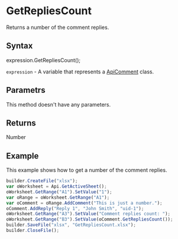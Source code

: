 # GetRepliesCount

Returns a number of the comment replies.

## Syntax

expression.GetRepliesCount();

`expression` - A variable that represents a [ApiComment](../ApiComment.md) class.

## Parametrs

This method doesn't have any parameters.

## Returns

Number

## Example

This example shows how to get a number of the comment replies.

```javascript
builder.CreateFile("xlsx");
var oWorksheet = Api.GetActiveSheet();
oWorksheet.GetRange("A1").SetValue("1");
var oRange = oWorksheet.GetRange("A1");
var oComment = oRange.AddComment("This is just a number.");
oComment.AddReply("Reply 1", "John Smith", "uid-1");
oWorksheet.GetRange("A3").SetValue("Comment replies count: ");
oWorksheet.GetRange("B3").SetValue(oComment.GetRepliesCount());
builder.SaveFile("xlsx", "GetRepliesCount.xlsx");
builder.CloseFile();
```